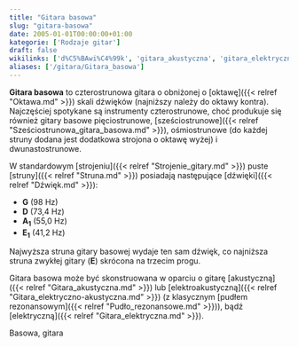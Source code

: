 ```yaml
---
title: "Gitara basowa"
slug: "gitara-basowa"
date: 2005-01-01T00:00:00+01:00
kategorie: ['Rodzaje gitar']
draft: false
wikilinks: ['d%C5%BAwi%C4%99k', 'gitara_akustyczna', 'gitara_elektryczna', 'gitara_elektryczno-akustyczna', 'oktawa', 'pud%C5%82o_rezonansowe', 'strojenie_gitary', 'struny', 'sze%C5%9Bciostrunowa_gitara_basowa']
aliases: ['/gitara/Gitara_basowa']
---
```

**Gitara basowa** to czterostrunowa gitara o obniżonej o
[oktawę]({{< relref "Oktawa.md" >}}) skali dźwięków (najniższy należy do oktawy
kontra). Najczęściej spotykane są instrumenty czterostrunowe, choć
produkuje się również gitary basowe pięciostrunowe,
[sześciostrunowe]({{< relref "Sześciostrunowa_gitara_basowa.md" >}}),
ośmiostrunowe (do każdej struny dodana jest dodatkowa strojona o oktawę
wyżej) i dwunastostrunowe.

W standardowym [strojeniu]({{< relref "Strojenie_gitary.md" >}}) puste
[struny]({{< relref "Struna.md" >}}) posiadają następujące
[dźwięki]({{< relref "Dźwięk.md" >}}):

  - **G** (98 Hz)
  - **D** (73,4 Hz)
  - **A<sub>1</sub>** (55,0 Hz)
  - **E<sub>1</sub>** (41,2 Hz)

Najwyższa struna gitary basowej wydaje ten sam dźwięk, co najniższa
struna zwykłej gitary (**E**) skrócona na trzecim progu.

Gitara basowa może być skonstruowana w oparciu o gitarę
[akustyczną]({{< relref "Gitara_akustyczna.md" >}}) lub
[elektroakustyczną]({{< relref "Gitara_elektryczno-akustyczna.md" >}}) (z
klasycznym [pudłem rezonansowym]({{< relref "Pudło_rezonansowe.md" >}})), bądź
[elektryczną]({{< relref "Gitara_elektryczna.md" >}}).

Basowa, gitara<!-- link nie odnosił się do niczego: 'Gitara basowa' ('content/książka/Gitara_basowa.md') links to 'kategoria:rodzaje_gitar' ('content/książka/kategoria:rodzaje_gitar.md') and that does not exist -->